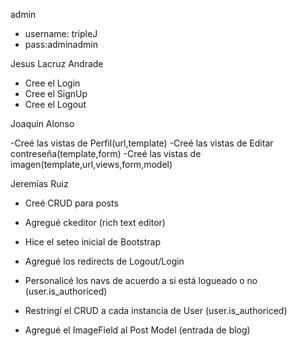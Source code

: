 admin

- username: tripleJ
- pass:adminadmin

Jesus Lacruz Andrade

- Cree el Login
- Cree el SignUp
- Cree el Logout

Joaquin Alonso

-Creé las vistas de Perfil(url,template)
-Creé las vistas de Editar contreseña(template,form)
-Creé las vistas de imagen(template,url,views,form,model)


Jeremías Ruiz

- Creé CRUD para posts
- Agregué ckeditor (rich text editor)
- Hice el seteo inicial de Bootstrap

- Agregué los redirects de Logout/Login
- Personalicé los navs de acuerdo a si está logueado o no (user.is_authoriced)
- Restringí el CRUD a cada instancia de User (user.is_authoriced)

- Agregué el ImageField al Post Model (entrada de blog)
